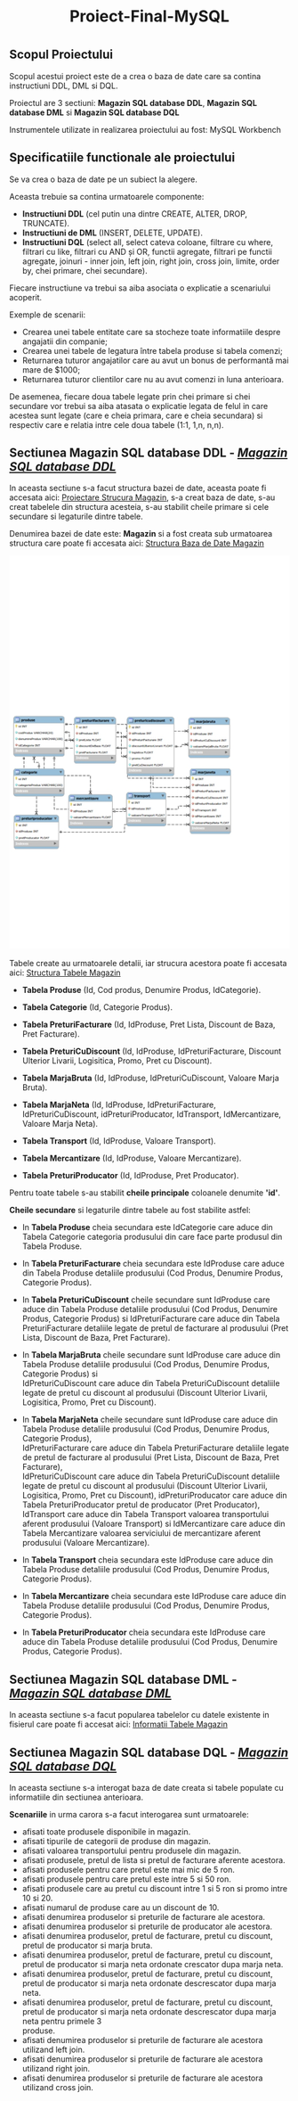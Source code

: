 # <h1 align="center">Proiect-Final-MySQL<h1>
## Scopul Proiectului

  Scopul acestui proiect este de a crea o baza de date care sa contina instructiuni DDL, DML si DQL.

  Proiectul are 3 sectiuni: **Magazin SQL database DDL**, **Magazin SQL database DML** si **Magazin SQL database DQL**
  
  Instrumentele utilizate in realizarea proiectului au fost: MySQL Workbench
  
## Specificatiile functionale ale proiectului

  Se va crea o baza de date pe un subiect la alegere.
  
  Aceasta trebuie sa contina urmatoarele componente:
- **Instructiuni DDL** (cel putin una dintre CREATE, ALTER, DROP, TRUNCATE).
- **Instructiuni de DML** (INSERT, DELETE, UPDATE).
- **Instructiuni DQL** (select all, select cateva coloane, filtrare cu where, filtrari cu like, filtrari cu AND și OR, functii agregate,
filtrari pe functii agregate, joinuri - inner join, left join, right join, cross join, limite, order by, chei primare, chei secundare).

Fiecare instructiune va trebui sa aiba asociata o explicatie a scenariului acoperit.

Exemple de scenarii:
- Crearea unei tabele entitate care sa stocheze toate informatiile despre angajatii din companie;
- Crearea unei tabele de legatura între tabela produse si tabela comenzi;
- Returnarea tuturor angajatilor care au avut un bonus de performantă mai mare de $1000;
- Returnarea tuturor clientilor care nu au avut comenzi in luna anterioara.
  
De asemenea, fiecare doua tabele legate prin chei primare si chei secundare vor trebui sa aiba atasata o explicatie legata de felul
in care acestea sunt legate (care e cheia primara, care e cheia secundara) si respectiv care e relatia intre cele doua tabele (1:1, 1,n,
n,n).

## Sectiunea Magazin SQL database DDL - *[Magazin SQL database DDL](https://github.com/cristianbulzan/Proiect-Final-MySQL/blob/main/Magazin%20SQL%20database%20DDL.sql)*

In aceasta sectiune s-a facut structura bazei de date, aceasta poate fi accesata aici: [Proiectare Strucura Magazin](https://github.com/cristianbulzan/Proiect-Final-MySQL/blob/main/Magazin%20SQL%20database.docx), s-a creat baza de date, s-au creat tabelele din structura acesteia, s-au stabilit cheile primare si cele secundare si legaturile dintre tabele.

Denumirea bazei de date este: **Magazin** si a fost creata sub urmatoarea structura care poate fi accesata aici: [Structura Baza de Date Magazin](https://github.com/cristianbulzan/Proiect-Final-MySQL/blob/main/Diagram%20Magazin%20SQL%20database.mwb)

![image](https://github.com/cristianbulzan/Proiect-Final-MySQL/blob/main/Reverse%20Engineer%20Database.jpg)

Tabele create au urmatoarele detalii, iar strucura acestora poate fi accesata aici:  [Structura Tabele Magazin](https://github.com/cristianbulzan/Proiect-Final-MySQL/blob/main/Diagram%20Magazin%20SQL%20database.mwb)

  * **Tabela Produse** (Id, Cod produs, Denumire Produs, IdCategorie).

  * **Tabela Categorie** (Id, Categorie Produs).

  * **Tabela PreturiFacturare** (Id, IdProduse, Pret Lista, Discount  de Baza, Pret Facturare).

  * **Tabela PreturiCuDiscount** (Id, IdProduse, IdPreturiFacturare, Discount Ulterior Livarii, Logisitica, Promo, Pret cu Discount).

  * **Tabela MarjaBruta** (Id, IdProduse, IdPreturiCuDiscount, Valoare Marja Bruta).

  * **Tabela MarjaNeta** (Id, IdProduse, IdPreturiFacturare, IdPreturiCuDiscount, idPreturiProducator, IdTransport, IdMercantizare, Valoare Marja Neta).

  * **Tabela Transport** (Id, IdProduse, Valoare  Transport).

  * **Tabela Mercantizare** (Id, IdProduse, Valoare Mercantizare).

  * **Tabela PreturiProducator** (Id, IdProduse, Pret Producator).

Pentru toate tabele s-au stabilit **cheile principale** coloanele denumite **'id'**.

**Cheile secundare** si legaturile dintre tabele au fost stabilite astfel:

  * In **Tabela Produse** cheia secundara este IdCategorie care aduce din Tabela Categorie categoria produsului din care face parte produsul din Tabela Produse.

  * In **Tabela PreturiFacturare** cheia secundara este IdProduse care aduce din Tabela Produse detaliile produsului (Cod Produs, Denumire Produs, Categorie Produs).

  * In **Tabela PreturiCuDiscount** cheile secundare sunt IdProduse care aduce din Tabela Produse detaliile produsului (Cod Produs, Denumire Produs, Categorie Produs) si       IdPreturiFacturare care aduce din Tabela PreturiFacturare detaliile legate de pretul de facturare al produsului (Pret Lista, Discount  de Baza, Pret Facturare).

  * In **Tabela MarjaBruta** cheile secundare sunt IdProduse care aduce din Tabela Produse detaliile produsului (Cod Produs, Denumire Produs, Categorie Produs) si      
    IdPreturiCuDiscount care aduce din Tabela PreturiCuDiscount detaliile legate de pretul cu discount al produsului (Discount Ulterior Livarii, Logisitica, Promo, Pret cu      Discount).

  * In **Tabela MarjaNeta** cheile secundare sunt IdProduse care aduce din Tabela Produse detaliile produsului (Cod Produs, Denumire Produs, Categorie Produs),         
    IdPreturiFacturare care aduce din Tabela PreturiFacturare detaliile legate de pretul de facturare al produsului (Pret Lista, Discount  de Baza, Pret Facturare),      
    IdPreturiCuDiscount care aduce din Tabela PreturiCuDiscount detaliile legate de pretul cu discount al produsului (Discount Ulterior Livarii, Logisitica, Promo, Pret cu      Discount), idPreturiProducator care aduce din Tabela PreturiProducator pretul de producator (Pret Producator), IdTransport care aduce din Tabela Transport valoarea 
    transportului aferent produsului (Valoare  Transport) si IdMercantizare care aduce din Tabela Mercantizare valoarea serviciului de mercantizare aferent produsului 
    (Valoare Mercantizare).

  * In **Tabela Transport** cheia secundara este IdProduse care aduce din Tabela Produse detaliile produsului (Cod Produs, Denumire Produs, Categorie Produs).

  * In **Tabela Mercantizare** cheia secundara este IdProduse care aduce din Tabela Produse detaliile produsului (Cod Produs, Denumire Produs, Categorie Produs).

  * In **Tabela PreturiProducator** cheia secundara este IdProduse care aduce din Tabela Produse detaliile produsului (Cod Produs, Denumire Produs, Categorie Produs).

## Sectiunea Magazin SQL database DML - *[Magazin SQL database DML](https://github.com/cristianbulzan/Proiect-Final-MySQL/blob/main/Magazin%20SQL%20database%20DML.sql)*

In aceasta sectiune s-a facut popularea tabelelor cu datele existente in fisierul care poate fi accesat aici: [Informatii Tabele Magazin](https://github.com/cristianbulzan/Proiect-Final-MySQL/blob/main/Baza%20de%20Date%20Magazin.xlsx)
  
## Sectiunea Magazin SQL database DQL - *[Magazin SQL database DQL](https://github.com/cristianbulzan/Proiect-Final-MySQL/blob/main/Magazin%20SQL%20database%20DQL.sql)*

In aceasta sectiune s-a interogat baza de date creata si tabele populate cu informatiile din sectiunea anterioara.

**Scenariile** in urma carora s-a facut interogarea sunt urmatoarele:

  * afisati toate produsele disponibile in magazin.
  * afisati tipurile de categorii de produse din magazin.
  * afisati valoarea transportului pentru produsele din magazin.
  * afisati produsele, pretul de lista si pretul de facturare aferente acestora.
  * afisati produsele pentru care pretul este mai mic de 5 ron.
  * afisati produsele pentru care pretul este intre 5 si 50 ron.
  * afisati produsele care au pretul cu discount intre 1 si 5 ron si promo intre 10 si 20.
  * afisati numarul de produse care au un discount de 10.
  * afisati denumirea produselor si preturile de facturare ale acestora.
  * afisati denumirea produselor si preturile de producator ale acestora.
  * afisati denumirea produselor, pretul de facturare, pretul cu discount, pretul de producator si marja bruta.
  * afisati denumirea produselor, pretul de facturare, pretul cu discount, pretul de producator si marja neta ordonate crescator dupa marja neta.
  * afisati denumirea produselor, pretul de facturare, pretul cu discount, pretul de producator si marja neta ordonate descrescator dupa marja neta.
  * afisati denumirea produselor, pretul de facturare, pretul cu discount, pretul de producator si marja neta ordonate descrescator dupa marja neta pentru primele 3       
    produse.
  * afisati denumirea produselor si preturile de facturare ale acestora utilizand left join.
  * afisati denumirea produselor si preturile de facturare ale acestora utilizand right join.
  * afisati denumirea produselor si preturile de facturare ale acestora utilizand cross join.

    


